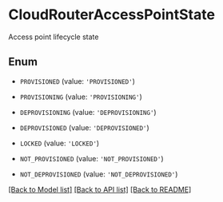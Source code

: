 # CloudRouterAccessPointState

Access point lifecycle state

## Enum

* `PROVISIONED` (value: `'PROVISIONED'`)

* `PROVISIONING` (value: `'PROVISIONING'`)

* `DEPROVISIONING` (value: `'DEPROVISIONING'`)

* `DEPROVISIONED` (value: `'DEPROVISIONED'`)

* `LOCKED` (value: `'LOCKED'`)

* `NOT_PROVISIONED` (value: `'NOT_PROVISIONED'`)

* `NOT_DEPROVISIONED` (value: `'NOT_DEPROVISIONED'`)

[[Back to Model list]](../README.md#documentation-for-models) [[Back to API list]](../README.md#documentation-for-api-endpoints) [[Back to README]](../README.md)


